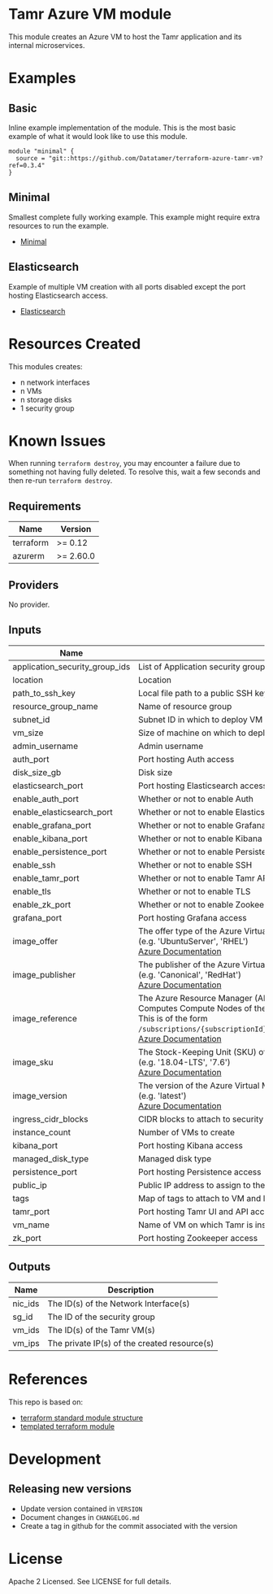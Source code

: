 # Tamr Azure VM module

This module creates an Azure VM to host the Tamr application and its
internal microservices.

# Examples
## Basic
Inline example implementation of the module.  This is the most basic example of what it would look like to use this module.
```
module "minimal" {
  source = "git::https://github.com/Datatamer/terraform-azure-tamr-vm?ref=0.3.4"
}
```
## Minimal
Smallest complete fully working example. This example might require extra resources to run the example.
- [Minimal](https://github.com/Datatamer/terraform-azure-tamr-vm/tree/master/examples/minimal)

## Elasticsearch
Example of multiple VM creation with all ports disabled except the port hosting Elasticsearch access.
- [Elasticsearch](https://github.com/Datatamer/terraform-azure-tamr-vm/tree/master/examples/elasticsearch)

# Resources Created
This modules creates:
* n network interfaces
* n VMs
* n storage disks
* 1 security group

# Known Issues
When running `terraform destroy`, you may encounter a failure due to something not having fully deleted. To resolve this, wait a few seconds and then re-run `terraform destroy`.

<!-- BEGINNING OF PRE-COMMIT-TERRAFORM DOCS HOOK -->
## Requirements

| Name | Version |
|------|---------|
| terraform | >= 0.12 |
| azurerm | >= 2.60.0 |

## Providers

No provider.

## Inputs

| Name | Description | Type | Default | Required |
|------|-------------|------|---------|:--------:|
| application\_security\_group\_ids | List of Application security group IDs | `list(string)` | n/a | yes |
| location | Location | `string` | n/a | yes |
| path\_to\_ssh\_key | Local file path to a public SSH key | `string` | n/a | yes |
| resource\_group\_name | Name of resource group | `string` | n/a | yes |
| subnet\_id | Subnet ID in which to deploy VM | `string` | n/a | yes |
| vm\_size | Size of machine on which to deploy Tamr | `string` | n/a | yes |
| admin\_username | Admin username | `string` | `"ubuntu"` | no |
| auth\_port | Port hosting Auth access | `number` | `9020` | no |
| disk\_size\_gb | Disk size | `number` | `1000` | no |
| elasticsearch\_port | Port hosting Elasticsearch access | `number` | `9200` | no |
| enable\_auth\_port | Whether or not to enable Auth | `bool` | `true` | no |
| enable\_elasticsearch\_port | Whether or not to enable Elasticsearch | `bool` | `true` | no |
| enable\_grafana\_port | Whether or not to enable Grafana | `bool` | `true` | no |
| enable\_kibana\_port | Whether or not to enable Kibana | `bool` | `true` | no |
| enable\_persistence\_port | Whether or not to enable Persistence | `bool` | `true` | no |
| enable\_ssh | Whether or not to enable SSH | `bool` | `true` | no |
| enable\_tamr\_port | Whether or not to enable Tamr API access | `bool` | `true` | no |
| enable\_tls | Whether or not to enable TLS | `bool` | `true` | no |
| enable\_zk\_port | Whether or not to enable Zookeeper | `bool` | `true` | no |
| grafana\_port | Port hosting Grafana access | `number` | `31101` | no |
| image\_offer | The offer type of the Azure Virtual Machines Marketplace Image.<br>  (e.g. 'UbuntuServer', 'RHEL')<br>  [Azure Documentation](https://docs.microsoft.com/en-us/dotnet/api/microsoft.azure.batch.imagereference.offer) | `string` | `"UbuntuServer"` | no |
| image\_publisher | The publisher of the Azure Virtual Machines Marketplace Image.<br>  (e.g. 'Canonical', 'RedHat')<br>  [Azure Documentation](https://docs.microsoft.com/en-us/dotnet/api/microsoft.azure.batch.imagereference.publisher) | `string` | `"Canonical"` | no |
| image\_reference | The Azure Resource Manager (ARM) resource identifier of the Virtual Machine Image or Shared Image Gallery Image.<br>  Computes Compute Nodes of the Pool will be created using this Image Id.<br>  This is of the form `/subscriptions/{subscriptionId}/resourceGroups/{resourceGroup}/providers/Microsoft.Compute/galleries/{galleryName}/images/{imageDefinitionName}/versions/{versionId}`.<br>  [Azure Documentation](https://docs.microsoft.com/en-us/dotnet/api/microsoft.azure.batch.imagereference.virtualmachineimageid) | `string` | `null` | no |
| image\_sku | The Stock-Keeping Unit (SKU) of the Azure Virtual Machines Marketplace Image.<br>  (e.g. '18.04-LTS', '7.6')<br>  [Azure Documentation](https://docs.microsoft.com/en-us/dotnet/api/microsoft.azure.batch.imagereference.sku) | `string` | `"18.04-LTS"` | no |
| image\_version | The version of the Azure Virtual Machines Marketplace Image.<br>  (e.g. 'latest')<br>  [Azure Documentation](https://docs.microsoft.com/en-us/dotnet/api/microsoft.azure.batch.imagereference.version) | `string` | `"latest"` | no |
| ingress\_cidr\_blocks | CIDR blocks to attach to security groups for ingress | `list(string)` | `[]` | no |
| instance\_count | Number of VMs to create | `number` | `1` | no |
| kibana\_port | Port hosting Kibana access | `number` | `5601` | no |
| managed\_disk\_type | Managed disk type | `string` | `"Premium_LRS"` | no |
| persistence\_port | Port hosting Persistence access | `number` | `9080` | no |
| public\_ip | Public IP address to assign to the VM | `string` | `null` | no |
| tags | Map of tags to attach to VM and Network Interface | `map(string)` | `{}` | no |
| tamr\_port | Port hosting Tamr UI and API access | `number` | `9100` | no |
| vm\_name | Name of VM on which Tamr is installed | `string` | `"tamr-vm"` | no |
| zk\_port | Port hosting Zookeeper access | `number` | `21281` | no |

## Outputs

| Name | Description |
|------|-------------|
| nic\_ids | The ID(s) of the Network Interface(s) |
| sg\_id | The ID of the security group |
| vm\_ids | The ID(s) of the Tamr VM(s) |
| vm\_ips | The private IP(s) of the created resource(s) |

<!-- END OF PRE-COMMIT-TERRAFORM DOCS HOOK -->

# References
This repo is based on:
* [terraform standard module structure](https://www.terraform.io/docs/modules/index.html#standard-module-structure)
* [templated terraform module](https://github.com/tmknom/template-terraform-module)

# Development
## Releasing new versions
* Update version contained in `VERSION`
* Document changes in `CHANGELOG.md`
* Create a tag in github for the commit associated with the version

# License
Apache 2 Licensed. See LICENSE for full details.
